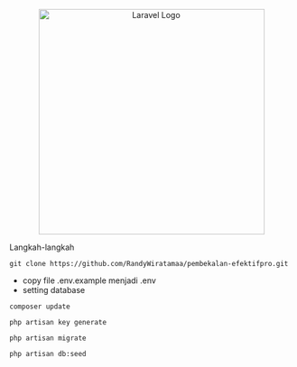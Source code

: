 <p align="center">
    <a href="https://laravel.com" target="_blank"><img src="https://raw.githubusercontent.com/laravel/art/master/logo-lockup/5%20SVG/2%20CMYK/1%20Full%20Color/laravel-logolockup-cmyk-red.svg" width="400" alt="Laravel Logo"></a>
</p>

Langkah-langkah
```
git clone https://github.com/RandyWiratamaa/pembekalan-efektifpro.git
```
- copy file .env.example menjadi .env
- setting database
```
composer update
```
```
php artisan key generate
```
```
php artisan migrate
```
```
php artisan db:seed
```
